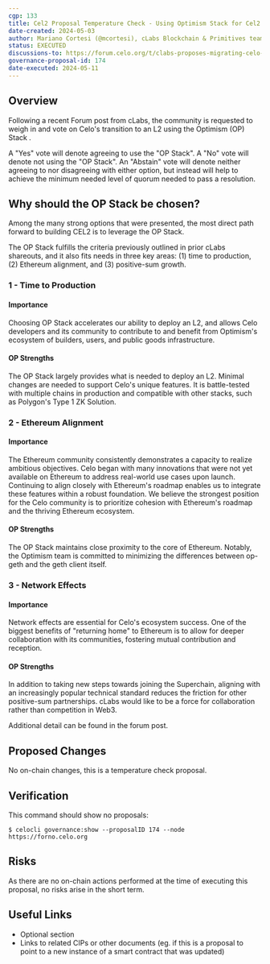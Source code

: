 ```yaml
---
cgp: 133
title: Cel2 Proposal Temperature Check - Using Optimism Stack for Cel2
date-created: 2024-05-03
author: Mariano Cortesi (@mcortesi), cLabs Blockchain & Primitives teams
status: EXECUTED
discussions-to: https://forum.celo.org/t/clabs-proposes-migrating-celo-to-an-ethereum-l2-leveraging-the-op-stack/7902
governance-proposal-id: 174
date-executed: 2024-05-11
---
```

 
## Overview

Following a recent Forum post from cLabs, the community is requested to weigh in and vote on Celo's transition to an L2 using the Optimism (OP) Stack .

A "Yes" vote will denote agreeing to use the "OP Stack".
A "No" vote will denote not using the "OP Stack".
An "Abstain" vote will denote neither agreeing to nor disagreeing with either option, but instead will help to achieve the minimum needed level of quorum needed to pass a resolution.


## Why should the OP Stack be chosen?

Among the many strong options that were presented, the most direct path forward to building CEL2 is to leverage the OP Stack.

The OP Stack fulfills the criteria previously outlined in prior cLabs shareouts, and it also fits needs in three key areas: (1) time to production, (2) Ethereum alignment, and (3) positive-sum growth.

### 1 - Time to Production

#### Importance

Choosing OP Stack accelerates our ability to deploy an L2, and allows Celo developers and its community to contribute to and benefit from Optimism's ecosystem of builders, users, and public goods infrastructure.

#### OP Strengths

The OP Stack largely provides what is needed to deploy an L2.
Minimal changes are needed to support Celo's unique features.
It is battle-tested with multiple chains in production and compatible with other stacks, such as Polygon's Type 1 ZK Solution.

### 2 - Ethereum Alignment

#### Importance

The Ethereum community consistently demonstrates a capacity to realize ambitious objectives. Celo began with many innovations that were not yet available on Ethereum to address real-world use cases upon launch. Continuing to align closely with Ethereum's roadmap enables us to integrate these features within a robust foundation. We believe the strongest position for the Celo community is to prioritize cohesion with Ethereum's roadmap and the thriving Ethereum ecosystem.

#### OP Strengths

The OP Stack maintains close proximity to the core of Ethereum.
Notably, the Optimism team is committed to minimizing the differences between op-geth and the geth client itself.

### 3 - Network Effects

#### Importance

Network effects are essential for Celo's ecosystem success. One of the biggest benefits of "returning home" to Ethereum is to allow for deeper collaboration with its communities, fostering mutual contribution and reception.

#### OP Strengths

In addition to taking new steps towards joining the Superchain, aligning with an increasingly popular technical standard reduces the friction for other positive-sum partnerships.
cLabs would like to be a force for collaboration rather than competition in Web3.

Additional detail can be found in the forum post.
 
## Proposed Changes
 
No on-chain changes, this is a temperature check proposal.
 
## Verification
 
This command should show no proposals:

`$ celocli governance:show --proposalID 174 --node https://forno.celo.org`
 
## Risks
 
As there are no on-chain actions performed at the time of executing this proposal, no risks arise in the short term.
 
## Useful Links
 
* Optional section
* Links to related CIPs or other documents (eg. if this is a proposal to point to a new instance of a smart contract that was updated)
